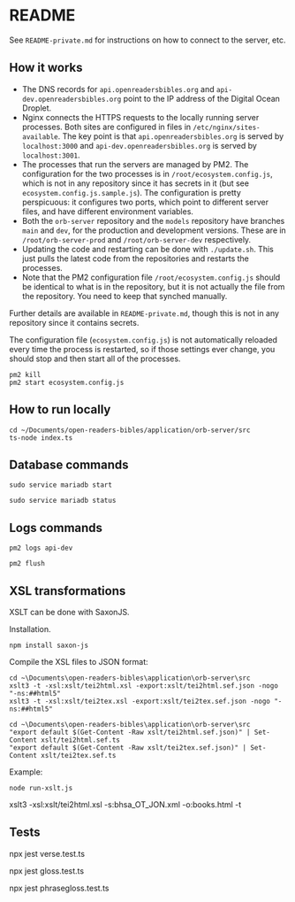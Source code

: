 # README

See `README-private.md` for instructions on how to connect to the server, etc.

## How it works
* The DNS records for `api.openreadersbibles.org` and `api-dev.openreadersbibles.org` point to the IP address of the Digital Ocean Droplet.
* Nginx connects the HTTPS requests to the locally running server processes. Both sites are configured in files in `/etc/nginx/sites-available`. The key point is that `api.openreadersbibles.org` is served by `localhost:3000` and `api-dev.openreadersbibles.org` is served by `localhost:3001`.
* The processes that run the servers are managed by PM2. The configuration for the two processes is in `/root/ecosystem.config.js`, which is not in any repository since it has secrets in it (but see `ecosystem.config.js.sample.js`). The configuration is pretty perspicuous: it configures two ports, which point to different server files, and have different environment variables.
* Both the `orb-server` repository and the `models` repository have branches `main` and `dev`, for the production and development versions. These are in `/root/orb-server-prod` and `/root/orb-server-dev` respectively.
* Updating the code and restarting can be done with `./update.sh`. This just pulls the latest code from the repositories and restarts the processes.
* Note that the PM2 configuration file `/root/ecosystem.config.js` should be identical to what is in the repository, but it is not actually the file from the repository. You need to keep that synched manually.

Further details are available in `README-private.md`, though this is not in any repository since it contains secrets.

The configuration file (`ecosystem.config.js`) is not automatically reloaded every time the process is restarted, so if those settings ever change, you should stop and then start all of the processes.
```
pm2 kill
pm2 start ecosystem.config.js
```

## How to run locally

```
cd ~/Documents/open-readers-bibles/application/orb-server/src
ts-node index.ts
```

## Database commands
```
sudo service mariadb start
```

```
sudo service mariadb status
```

## Logs commands

```
pm2 logs api-dev
```

```
pm2 flush
```


## XSL transformations
XSLT can be done with SaxonJS. 

Installation.
```
npm install saxon-js
```

Compile the XSL files to JSON format:
```
cd ~\Documents\open-readers-bibles\application\orb-server\src
xslt3 -t -xsl:xslt/tei2html.xsl -export:xslt/tei2html.sef.json -nogo "-ns:##html5"
xslt3 -t -xsl:xslt/tei2tex.xsl -export:xslt/tei2tex.sef.json -nogo "-ns:##html5"

cd ~\Documents\open-readers-bibles\application\orb-server\src
"export default $(Get-Content -Raw xslt/tei2html.sef.json)" | Set-Content xslt/tei2html.sef.ts
"export default $(Get-Content -Raw xslt/tei2tex.sef.json)" | Set-Content xslt/tei2tex.sef.ts

```

Example:
```
node run-xslt.js
```

xslt3 -xsl:xslt/tei2html.xsl -s:bhsa_OT_JON.xml -o:books.html -t

## Tests

npx jest verse.test.ts

npx jest gloss.test.ts


npx jest phrasegloss.test.ts
